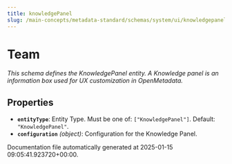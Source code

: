 ```yaml
---
title: knowledgePanel
slug: /main-concepts/metadata-standard/schemas/system/ui/knowledgepanel
---
```


# Team

*This schema defines the KnowledgePanel entity. A Knowledge panel is an information box used for UX customization in OpenMetadata.*

## Properties

- **`entityType`**: Entity Type. Must be one of: `["KnowledgePanel"]`. Default: `"KnowledgePanel"`.
- **`configuration`** *(object)*: Configuration for the Knowledge Panel.


Documentation file automatically generated at 2025-01-15 09:05:41.923720+00:00.
